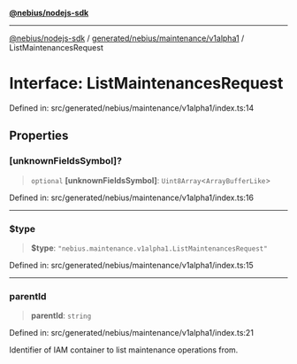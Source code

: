 [**@nebius/nodejs-sdk**](../../../../../README.md)

***

[@nebius/nodejs-sdk](../../../../../README.md) / [generated/nebius/maintenance/v1alpha1](../README.md) / ListMaintenancesRequest

# Interface: ListMaintenancesRequest

Defined in: src/generated/nebius/maintenance/v1alpha1/index.ts:14

## Properties

### \[unknownFieldsSymbol\]?

> `optional` **\[unknownFieldsSymbol\]**: `Uint8Array`\<`ArrayBufferLike`\>

Defined in: src/generated/nebius/maintenance/v1alpha1/index.ts:16

***

### $type

> **$type**: `"nebius.maintenance.v1alpha1.ListMaintenancesRequest"`

Defined in: src/generated/nebius/maintenance/v1alpha1/index.ts:15

***

### parentId

> **parentId**: `string`

Defined in: src/generated/nebius/maintenance/v1alpha1/index.ts:21

Identifier of IAM container to list maintenance operations from.
